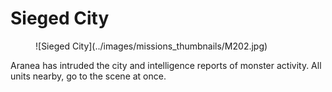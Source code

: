 # Sieged City

<figure markdown>
![Sieged City](../images/missions_thumbnails/M202.jpg)
</figure>

Aranea has intruded the city and intelligence reports of monster activity. All units nearby, go to the scene at once.
